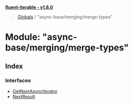 **[fluent-iterable - v1.8.0](../README.md)**

> [Globals](../README.md) / "async-base/merging/merge-types"

# Module: "async-base/merging/merge-types"

## Index

### Interfaces

* [GetNextAsyncIterator](../interfaces/_async_base_merging_merge_types_.getnextasynciterator.md)
* [NextResult](../interfaces/_async_base_merging_merge_types_.nextresult.md)
